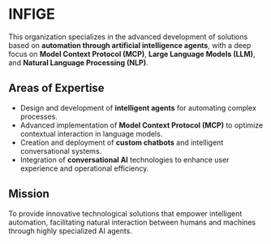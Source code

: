 # INFIGE

This organization specializes in the advanced development of solutions based on **automation through artificial intelligence agents**, with a deep focus on **Model Context Protocol (MCP)**, **Large Language Models (LLM)**, and **Natural Language Processing (NLP)**.

## Areas of Expertise

- Design and development of **intelligent agents** for automating complex processes.
- Advanced implementation of **Model Context Protocol (MCP)** to optimize contextual interaction in language models.
- Creation and deployment of **custom chatbots** and intelligent conversational systems.
- Integration of **conversational AI** technologies to enhance user experience and operational efficiency.

## Mission

To provide innovative technological solutions that empower intelligent automation, facilitating natural interaction between humans and machines through highly specialized AI agents.
